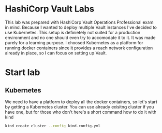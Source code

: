 # HashiCorp Vault Labs

This lab was prepared with HashiCorp Vault Operations Professional exam in mind. Because I wanted to deploy multiple Vault instances I've decided to use Kubernetes. This setup is definietely not suited for a production environment and no one should even try to accomodate it to it. It was made purely for a learning purpose. I choosed Kubernetes as a platform for running docker containers since it provides a reach network configuration already in place, so I can focus on setting up Vault. 

# Start lab 

## Kubernetes 

We need to have a platform to deploy all the docker containers, so let's start by getting a Kubernetes cluster. You can use already exisitng cluster if you have one, but for those who don't here's a short command how to do it with kind
```bash 
kind create cluster --config kind-config.yml
```

